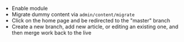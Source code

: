 * Enable module
* Migrate dummy content via ``admin/content/migrate``
* Click on the home page and be redirected to the "master" branch
* Create a new branch, add new article, or editing an existing one, and then
merge work back to the live
